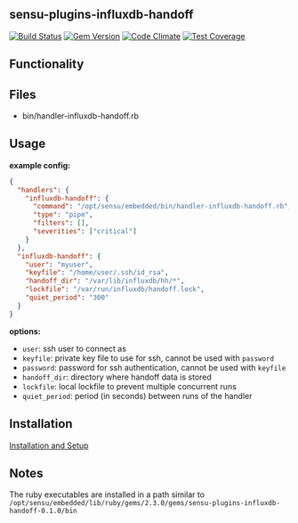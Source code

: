 ## sensu-plugins-influxdb-handoff

[ ![Build Status](https://travis-ci.org/ve-interactive/sensu-plugins-influxdb-handoff.svg?branch=master)](https://travis-ci.org/ve-interactive/sensu-plugins-influxdb-handoff)
[![Gem Version](https://badge.fury.io/rb/sensu-plugins-influxdb-handoff.svg)](http://badge.fury.io/rb/sensu-plugins-influxdb-handoff)
[![Code Climate](https://codeclimate.com/github/ve-interactive/sensu-plugins-influxdb-handoff/badges/gpa.svg)](https://codeclimate.com/github/ve-interactive/sensu-plugins-influxdb-handoff)
[![Test Coverage](https://codeclimate.com/github/ve-interactive/sensu-plugins-influxdb-handoff/badges/coverage.svg)](https://codeclimate.com/github/ve-interactive/sensu-plugins-influxdb-handoff)

## Functionality

## Files
 * bin/handler-influxdb-handoff.rb

## Usage

**example config:**
```json
{
  "handlers": {
    "influxdb-handoff": {
      "command": "/opt/sensu/embedded/bin/handler-influxdb-handoff.rb",
      "type": "pipe",
      "filters": [],
      "severities": ["critical"]
    }
  },
  "influxdb-handoff": {
    "user": "myuser",
    "keyfile": "/home/user/.ssh/id_rsa",
    "handoff_dir": "/var/lib/influxdb/hh/*",
    "lockfile": "/var/run/influxdb/handoff.lock",
    "quiet_period": "300"
  }
}
```

**options:**

- `user`: ssh user to connect as
- `keyfile`: private key file to use for ssh, cannot be used with `password`
- `password`: password for ssh authentication, cannot be used with `keyfile`
- `handoff_dir`: directory where handoff data is stored
- `lockfile`: local lockfile to prevent multiple concurrent runs
- `quiet_period`: period (in seconds) between runs of the handler

## Installation

[Installation and Setup](http://sensu-plugins.io/docs/installation_instructions.html)

## Notes
The ruby executables are installed in a path similar to `/opt/sensu/embedded/lib/ruby/gems/2.3.0/gems/sensu-plugins-influxdb-handoff-0.1.0/bin`
